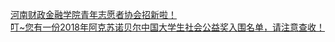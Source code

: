   
[河南财政金融学院青年志愿者协会招新啦！](http://www.dianyue.me/archives/300/8n40hsl7fhodl62l/)  
[叮~您有一份2018年阿克苏诺贝尔中国大学生社会公益奖入围名单，请注意查收！](http://www.dianyue.me/archives/221/0lrkscjjm12duiyt/)